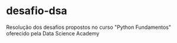 # desafio-dsa
Resolução dos desafios propostos no curso "Python Fundamentos" oferecido pela Data Science Academy
